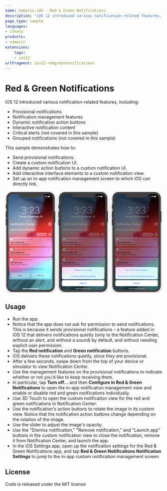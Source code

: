 ```yaml
---
name: Xamarin.iOS - Red & Green Notifications
description: "iOS 12 introduced various notification-related features, including Provisional notifications, Notification management features... (iOS12)"
page_type: sample
languages:
- csharp
products:
- xamarin
extensions:
    tags:
    - ios12
urlFragment: ios12-redgreennotifications
---
```

# Red & Green Notifications

iOS 12 introduced various notification-related features, including:

- Provisional notifications
- Notification management features
- Dynamic notification action buttons
- Interactive notification content
- Critical alerts (not covered in this sample)
- Grouped notifications (not covered in this sample)

This sample demonstrates how to:

- Send provisional notifications.
- Create a custom notification UI.
- Add dynamic action buttons to a custom notification UI.
- Add interactive interface elements to a custom notification view.
- Set up an in-app notification management screen to which iOS can directly 
link.

![Provisional nortifications examples](Screenshots/all-sml.png)

## Usage

- Run the app.
- Notice that the app does not ask for permission to send notifications.
This is because it sends provisional notifications – a feature added
in iOS 12 that delivers notifications quietly (only to the Notification 
Center, without an alert, and without a sound) by default, and without
needing explicit user permission.
- Tap the **Red notification** and **Green notification** buttons.
- iOS delivers these notifications quietly, since they are provisional.
- After a few seconds, swipe down from the top of your device or simulator
to view Notification Center.
- Use the management features on the provisional notifications to indicate 
whether or not you'd like to keep receiving them.
- In particular, tap **Turn off...** and then **Configure in Red & Green Notifications** 
to open the in-app notification management view and enable or disable red 
and green notifications individually.
- Use 3D Touch to open the custom notification view for the red and 
green notifications in Notification Center.
- Use the notification's action buttons to rotate the image in its custom
view. Notice that the notification action buttons change depending on the 
rotation of the image.
- Use the slider to adjust the image's opacity.
- Use the "Dismiss notification," "Remove notification," and "Launch app"
buttons in the custom notification view to close the notification, remove 
it from Notification Center, and launch the app.
- In the iOS Settings app, open up the notification settings for the Red & 
Green Notifications app, and tap **Red & Green Notifications Notification Settings** 
to jump to the in-app custom notification management screen.

## License

Code is released under the MIT license
